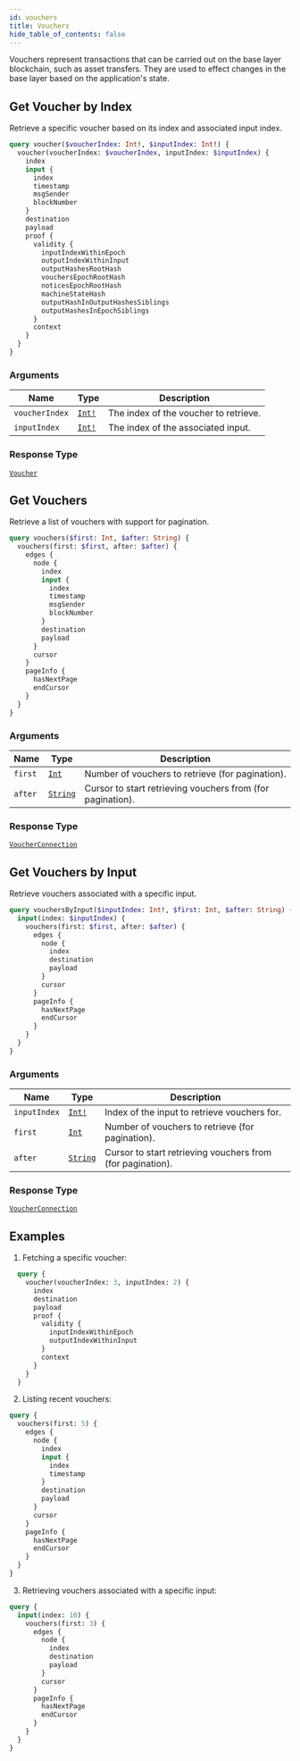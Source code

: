 ```yaml
---
id: vouchers
title: Vouchers
hide_table_of_contents: false
---
```



Vouchers represent transactions that can be carried out on the base layer blockchain, such as asset transfers. They are used to effect changes in the base layer based on the application's state.

## Get Voucher by Index

Retrieve a specific voucher based on its index and associated input index.

```graphql
query voucher($voucherIndex: Int!, $inputIndex: Int!) {
  voucher(voucherIndex: $voucherIndex, inputIndex: $inputIndex) {
    index
    input {
      index
      timestamp
      msgSender
      blockNumber
    }
    destination
    payload
    proof {
      validity {
        inputIndexWithinEpoch
        outputIndexWithinInput
        outputHashesRootHash
        vouchersEpochRootHash
        noticesEpochRootHash
        machineStateHash
        outputHashInOutputHashesSiblings
        outputHashesInEpochSiblings
      }
      context
    }
  }
}
```

### Arguments

| Name | Type | Description |
| ---- | ---- | ----------- |
| `voucherIndex` | [`Int!`](../../scalars/int) | The index of the voucher to retrieve. |
| `inputIndex` | [`Int!`](../../scalars/int) | The index of the associated input. |



### Response Type

[`Voucher`](../../objects/voucher)


## Get Vouchers

Retrieve a list of vouchers with support for pagination.

```graphql
query vouchers($first: Int, $after: String) {
  vouchers(first: $first, after: $after) {
    edges {
      node {
        index
        input {
          index
          timestamp
          msgSender
          blockNumber
        }
        destination
        payload
      }
      cursor
    }
    pageInfo {
      hasNextPage
      endCursor
    }
  }
}
```

### Arguments

| Name | Type | Description |
| ---- | ---- | ----------- |
| `first` | [`Int`](../../scalars/int) | Number of vouchers to retrieve (for pagination). |
| `after` | [`String`](../../scalars/string) | Cursor to start retrieving vouchers from (for pagination). |


### Response Type

[`VoucherConnection`](../../objects/voucher-connection)


## Get Vouchers by Input

Retrieve vouchers associated with a specific input.

```graphql
query vouchersByInput($inputIndex: Int!, $first: Int, $after: String) {
  input(index: $inputIndex) {
    vouchers(first: $first, after: $after) {
      edges {
        node {
          index
          destination
          payload
        }
        cursor
      }
      pageInfo {
        hasNextPage
        endCursor
      }
    }
  }
}
```

### Arguments

| Name | Type | Description |
| ---- | ---- | ----------- |
| `inputIndex` | [`Int!`](../../scalars/int) | Index of the input to retrieve vouchers for. |
| `first` | [`Int`](../../scalars/int) | Number of vouchers to retrieve (for pagination). |
| `after` | [`String`](../../scalars/string) | Cursor to start retrieving vouchers from (for pagination). |

### Response Type

[`VoucherConnection`](../../objects/voucher-connection)



## Examples

1. Fetching a specific voucher:

  ```graphql
    query {
      voucher(voucherIndex: 3, inputIndex: 2) {
        index
        destination
        payload
        proof {
          validity {
            inputIndexWithinEpoch
            outputIndexWithinInput
          }
          context
        }
      }
    }
  ```

2. Listing recent vouchers:

  ```graphql
  query {
    vouchers(first: 5) {
      edges {
        node {
          index
          input {
            index
            timestamp
          }
          destination
          payload
        }
        cursor
      }
      pageInfo {
        hasNextPage
        endCursor
      }
    }
  }
  ```

3. Retrieving vouchers associated with a specific input:

  ```graphql
  query {
    input(index: 10) {
      vouchers(first: 3) {
        edges {
          node {
            index
            destination
            payload
          }
          cursor
        }
        pageInfo {
          hasNextPage
          endCursor
        }
      }
    }
  }
  ```
